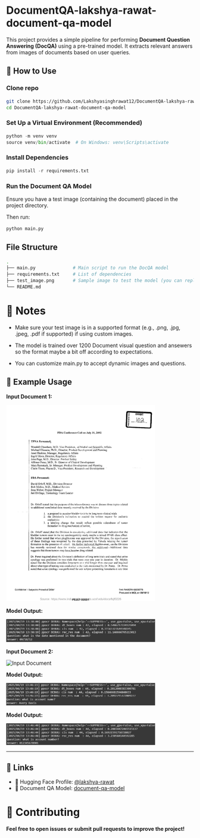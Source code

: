 # DocumentQA-lakshya-rawat-document-qa-model


This project provides a simple pipeline for performing **Document Question Answering (DocQA)** using a pre-trained model. It extracts relevant answers from images of documents based on user queries.

## 🚀 How to Use

### Clone repo
```bash
git clone https://github.com/Lakshyasinghrawat12/DocumentQA-lakshya-rawat-document-qa-model.git
cd DocumentQA-lakshya-rawat-document-qa-model
```

### Set Up a Virtual Environment (Recommended)

```python
python -m venv venv
source venv/bin/activate  # On Windows: venv\Scripts\activate
```

### Install Dependencies
```python
pip install -r requirements.txt
```

### Run the Document QA Model

Ensure you have a test image (containing the document) placed in the project directory.

Then run:
```python
python main.py

```

## File Structure

```bash
.
├── main.py              # Main script to run the DocQA model
├── requirements.txt     # List of dependencies
├── test_image.png       # Sample image to test the model (you can replace it)
└── README.md
```


# 📝 Notes

- Make sure your test image is in a supported format (e.g., .png, .jpg, .jpeg, .pdf if supported) if using custom images.

- The model is trained over 1200 Document visual question and ansewers so the format maybe a bit off according to expectations.

- You can customize main.py to accept dynamic images and questions.


## 📝 Example Usage

<p><strong>Input Document 1:</strong></p>
<img src="assets/test_image1.jpg" alt="Input Document" width="400"/>

<p><strong>Model Output:</strong></p>
<img src="assets/model_output1.png" alt="Model Output" width="400"/>

<p><strong>Input Document 2:</strong></p>
<img src="assets/test_image2.jpg" alt="Input Document" width="400"/>

<p><strong>Model Output:</strong></p>
<img src="assets/model_output2_1.png" alt="Model Output" width="400"/>

<p><strong>Model Output:</strong></p>
<img src="assets/model_output2_2.png" alt="Model Output" width="400"/>


---

## 🔗 Links

- 🤗 Hugging Face Profile: [@lakshya-rawat](https://huggingface.co/lakshya-rawat)
- 🤗 Document QA Model: [document-qa-model](https://huggingface.co/lakshya-rawat/document-qa-model)



# 🤝 Contributing

**Feel free to open issues or submit pull requests to improve the project!**
